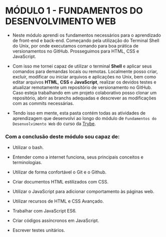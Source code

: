 # MÓDULO 1 - FUNDAMENTOS DO DESENVOLVIMENTO WEB

- Neste módulo aprendi os fundamentos necessários para o aprendizado de front-end e back-end. Começando pela utilização do Terminal Shell do Unix, por onde executamos comando para boa prática de versionamentos no GitHub. Prosseguimos para HTML, CSS e JavaScript. 

- Com isso me tornei capaz de utilizar o terminal **Shell** e aplicar seus comandos para demandas locais ou remotas. Localmente posso criar, excluir, modificar ou iniciar arquivos e aplicações no Unix, bem como editar arquivos **HTML**, **CSS** e **JavaScript**, realizar os devidos testes e atualizar remotamente um repositório de versionamento no GitHub. Caso esteja trabalhando em um projeto colaborativo posso clonar um repositório, abrir as branchs adequadas e descrever as modificações com as commits necessárias.

- Tendo isso em mente, esta pasta contém todas as atividades de aprendizagem que desenvolvi ao longo do módulo de `Fundamentos do Desenvolvimento Web` do curso da [Trybe](https://www.betrybe.com/).

### Com a conclusão deste módulo sou capaz de:

* Utilizar o bash.

* Entender como a internet funciona, seus principais conceitos e terminologias.

* Utilizar de forma confortável o Git e o Github.

* Criar documentos HTML estilizados com CSS.

* Utilizar o JavaScript para adicionar comportamento às páginas web.
* Utilizar recursos de HTML e CSS Avançado.

* Trabalhar com JavaScript ES6.

* Criar códigos assíncronos em JavaScript.

* Escrever testes unitários.
